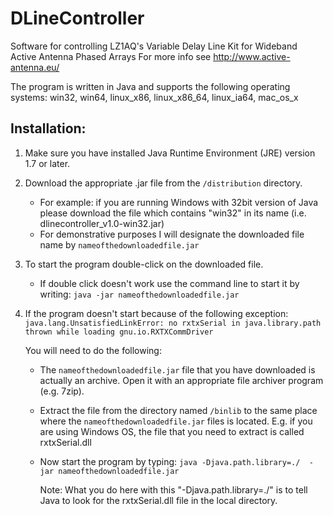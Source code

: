 DLineController
===============

Software for controlling LZ1AQ's Variable Delay Line Kit for Wideband Active Antenna Phased Arrays
For more info see http://www.active-antenna.eu/

The program is written in Java and supports the following operating systems:
win32, win64, linux_x86, linux_x86_64, linux_ia64, mac_os_x


Installation:
--------------

1) Make sure you have installed Java Runtime Environment (JRE) version 1.7 or later.
   
2) Download the appropriate .jar file from the `/distribution` directory.
   * For example: if you are running Windows with 32bit version of Java please download the file which contains "win32" in its name (i.e. dlinecontroller_v1.0-win32.jar)
   * For demonstrative purposes I will designate the downloaded file name by `nameofthedownloadedfile.jar`
    
3) To start the program double-click on the downloaded file.
    * If double click doesn't work use the command line to start it by writing: 
    `java -jar nameofthedownloadedfile.jar`

4) If the program doesn't start because of the following exception:
   `java.lang.UnsatisfiedLinkError: no rxtxSerial in java.library.path thrown while loading gnu.io.RXTXCommDriver`
   
   You will need to do the following:
   * The `nameofthedownloadedfile.jar` file that you have downloaded is actually an archive. 
     Open it with an appropriate file archiver program (e.g. 7zip).
   * Extract the file from the directory named `/binlib` to the same place where the `nameofthedownloadedfile.jar` files is located.
     E.g. if you are using Windows OS, the file that you need to extract is called rxtxSerial.dll
   * Now start the program by typing:
     `java -Djava.path.library=./  -jar nameofthedownloadedfile.jar`

      Note: What you do here with this "-Djava.path.library=./" is to tell Java to look for the 
            rxtxSerial.dll file in the local directory.